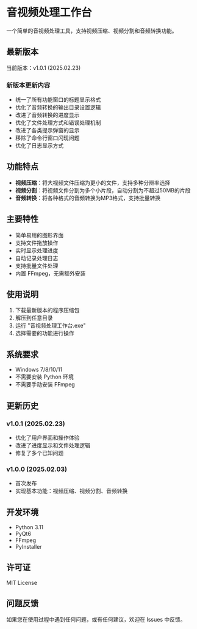 # 音视频处理工作台

一个简单的音视频处理工具，支持视频压缩、视频分割和音频转换功能。

## 最新版本

当前版本：v1.0.1 (2025.02.23)

### 新版本更新内容
- 统一了所有功能窗口的标题显示格式
- 优化了音频转换的输出目录设置逻辑
- 改进了音频转换的进度显示
- 优化了文件处理方式和错误处理机制
- 改进了各类提示弹窗的显示
- 移除了命令行窗口闪现问题
- 优化了日志显示方式

## 功能特点

- **视频压缩**：将大视频文件压缩为更小的文件，支持多种分辨率选择
- **视频分割**：将视频文件分割为多个小片段，自动分割为不超过50MB的片段
- **音频转换**：将各种格式的音频转换为MP3格式，支持批量转换

## 主要特性

- 简单易用的图形界面
- 支持文件拖放操作
- 实时显示处理进度
- 自动记录处理日志
- 支持批量文件处理
- 内置 FFmpeg，无需额外安装

## 使用说明

1. 下载最新版本的程序压缩包
2. 解压到任意目录
3. 运行 "音视频处理工作台.exe"
4. 选择需要的功能进行操作

## 系统要求

- Windows 7/8/10/11
- 不需要安装 Python 环境
- 不需要手动安装 FFmpeg

## 更新历史

### v1.0.1 (2025.02.23)
- 优化了用户界面和操作体验
- 改进了进度显示和文件处理逻辑
- 修复了多个已知问题

### v1.0.0 (2025.02.03)
- 首次发布
- 实现基本功能：视频压缩、视频分割、音频转换

## 开发环境

- Python 3.11
- PyQt6
- FFmpeg
- PyInstaller

## 许可证

MIT License

## 问题反馈

如果您在使用过程中遇到任何问题，或有任何建议，欢迎在 Issues 中反馈。
